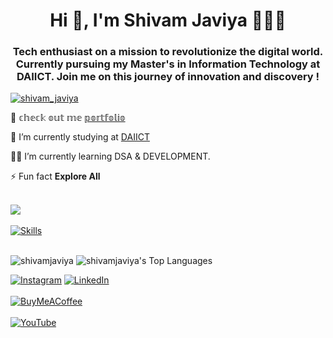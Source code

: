 <h1 align="center">Hi 👋, I'm Shivam Javiya 👨🏻‍💻</h1>
<h3 align="center">Tech enthusiast on a mission to revolutionize the digital world. Currently pursuing my Master's in Information Technology at DAIICT. Join me on this journey of innovation and discovery !</h3>

<p align="left"> <a href="https://shivamjaviya.netlify.app/" target="blank"><img src="https://img.shields.io/twitter/follow/shivam_javiya?logo=twitter&style=for-the-badge" alt="shivam_javiya" /></a> </p>

👀 𝕔𝕙𝕖𝕔𝕜 𝕠𝕦𝕥 𝕞𝕖  [𝕡𝕠𝕣𝕥𝕗𝕠𝕝𝕚𝕠](https://shivamjaviya.netlify.app/)

🔭 I’m currently studying at [DAIICT](DAIICT)

👨‍💻 I’m currently learning DSA & DEVELOPMENT.

⚡ Fun fact **Explore All**
<br>
<br>

[![](https://visitcount.itsvg.in/api?id=ShivamJaviya&icon=2&color=12)](https://github.com/ShivamJaviya)
<br>
<br>
[![Skills](https://skillicons.dev/icons?i=c,cpp,java,html,css,bootstrap,tailwind,js,react,nodejs,express,postman,mongodb,php,ps,git,github,mysql,postgresql,notion,wordpress&perline=15)](https://github.com/ShivamJaviya)
<br>
<br>
<p margin="3px" padding="3px">
  <img src="https://github-readme-streak-stats.herokuapp.com/?user=shivamjaviya&theme=react&hide_border=true" alt="shivamjaviya" /> 
  <img src="https://github-readme-stats.vercel.app/api/top-langs/?username=shivamjaviya&theme=react&show_icons=true&hide_border=true&layout=compact" alt="shivamjaviya's Top Languages" />
</p>



[![Instagram](https://skillicons.dev/icons?i=instagram)](https://instagram.com/mr.j_s_j) [![LinkedIn](https://skillicons.dev/icons?i=linkedin)](https://linkedin.com/in/shivam-javiya) <br><br>
[![BuyMeACoffee](https://img.shields.io/badge/Buy%20Me%20a%20Coffee-ffdd00?style=for-the-badge&logo=buy-me-a-coffee&logoColor=black)](https://buymeacoffee.com/#) <br><br>
[![YouTube](https://img.shields.io/badge/YouTube-%23FF0000.svg?logo=YouTube&logoColor=white)](https://youtube.com/@shivamjaviya70) 
